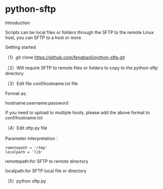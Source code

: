 # python-sftp
Introduction

Scripts can be local files or folders through the SFTP to the remote Linux host, you can SFTP to a host or more

Getting started

（1）git clone https://github.com/fengbaoli/python-sftp.git

（2）Will require SFTP to remote files or folders to copy to the python-sftp directory

（3）Edit file conf/hostname.txt file

Format as:

hostname:username:password

If you need to upload to multiple hosts, please add the above format to conf/hostname.txt

（4）Edit sftp.py file

Parameter interpretation：

    remotepath = '/tmp'
    localpath = 'lib'
    
remotepath:for SFTP to remote directory

localpath:for SFTP local file or directory

（5）python sftp.py
